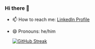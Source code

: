 ### Hi there 👋

<!--
**jeremymoser/jeremymoser** is a ✨ _special_ ✨ repository because its `README.md` (this file) appears on your GitHub profile.

Here are some ideas to get you started:

- 🔭 I’m currently working on ...
- 🌱 I’m currently learning ...
- 👯 I’m looking to collaborate on ...
- 🤔 I’m looking for help with ...
- 💬 Ask me about ...
- ⚡ Fun fact: ...
-->
- 📫 How to reach me: [LinkedIn Profile](https://www.linkedin.com/in/jeremy-moser-6839a7211)
- 😄 Pronouns: he/him

  [![GitHub Streak](https://github-readme-streak-stats.herokuapp.com/?user=jeremymoser)](https://git.io/streak-stats)
